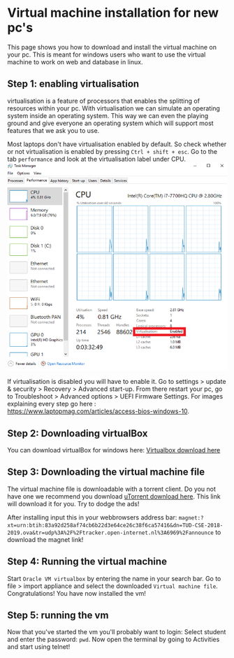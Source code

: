 # Virtual machine installation for new pc's
This page shows you how to download and install the virtual machine on your pc. This is meant for windows users who want to use the virtual machine to work on web and database in linux.

## Step 1: enabling virtualisation
virtualisation is a feature of processors that enables the splitting of resources within your pc. With virtualisation we can simulate an operating system inside an operating system. This way we can even the playing ground and give everyone an operating system which will support most features that we ask you to use.

Most laptops don't have virtualisation enabled by default. So check whether or not virtualisation is enabled by pressing `Ctrl + shift + esc`. Go to the tab `performance` and look at the virtualisation label under CPU.
![TaskManager](img/virtualisation.png)

If virtualisation is disabled you will have to enable it. Go to settings > update & security > Recovery > Advanced start-up. From there restart your pc, go to Troubleshoot > Advanced options > UEFI Firmware Settings. For images explaining every step go here : https://www.laptopmag.com/articles/access-bios-windows-10.

## Step 2: Downloading virtualBox
You can download virtualBox for windows here: [Virtualbox download here](https://download.virtualbox.org/virtualbox/5.2.22/VirtualBox-5.2.22-126460-Win.exe)

## Step 3: Downloading the virtual machine file
The virtual machine file is downloadable with a torrent client. Do you not have one we recommend you download [uTorrent download here](https://www.utorrent.com/downloads/complete/track/stable/os/win). This link will download it for you. Try to dodge the ads!

After installing input this in your webbrowsers address bar: `magnet:?xt=urn:btih:83a92d258af74cb6b22d3e64ce26c38f6ca57416&dn=TUD-CSE-2018-2019.ova&tr=udp%3A%2F%2Ftracker.open-internet.nl%3A6969%2Fannounce` to download the magnet link!

## Step 4: Running the virtual machine
Start `Oracle VM virtualbox` by entering the name in your search bar. Go to file > import appliance and select the downloaded `Virtual machine file`.
Congratulations! You have now installed the vm!

## Step 5: running the vm
Now that you've started the vm you'll probably want to login:
Select student and enter the password: `pwd`. Now open the terminal by going to Activities and start using telnet!
